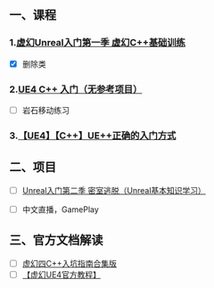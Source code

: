 ## 一、课程
### 1.[虚幻Unreal入门第一季 虚幻C++基础训练](https://www.bilibili.com/video/BV1nL411j7E1)
- [x] 删除类

### 2.[UE4 C++ 入门（无参考项目）](https://www.bilibili.com/video/BV1RE411d7J8)
- [ ] 岩石移动练习

### 3.[【UE4】【C++】UE++正确的入门方式](https://space.bilibili.com/453151910/channel/collectiondetail?sid=40224)

## 二、项目
- [ ] [Unreal入门第二季 密室逃脱（Unreal基本知识学习）](https://www.bilibili.com/video/BV1rt411e79C)

- [ ] 中文直播，GamePlay

## 三、官方文档解读
- [ ] [虚幻四C++入坑指南合集版](https://www.bilibili.com/video/BV14K411J7v2)
- [ ] [【虚幻UE4官方教程】](https://www.bilibili.com/video/BV1GS4y1L7aP)
